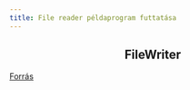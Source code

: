 ```yaml
---
title: File reader példaprogram futtatása
---
```

<h2 style="text-align:center;">FileWriter</h2>

<FileWriter />

[Forrás](/examples/webexamples/FileWriter_forras.html)